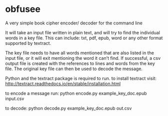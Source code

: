 # obfusee
A very simple book cipher encoder/ decoder for the command line

It will take an input file written in plain text, and will try to find the individual words in a key file.
This can include: txt, pdf, epub, word or any other format supported by textract.

The key file needs to have all words mentioned that are also listed in the input file,
or it will exit mentioning the word it can't find.
If successful, a csv output file is created with the references to lines and words from the key file.
The original key file can then be used to decode the message.

Python and the textract package is required to run.
to install textract visit: http://textract.readthedocs.io/en/stable/installation.html

to encode a message run:
python encode.py example_key_doc.epub input.csv

to decode:
python decode.py example_key_doc.epub out.csv

